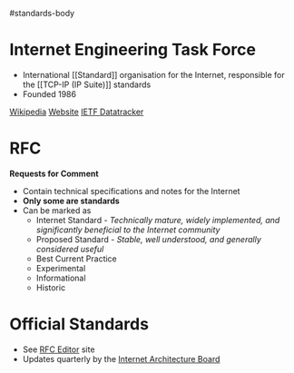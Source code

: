#standards-body 
# Internet Engineering Task Force

- International [[Standard]] organisation for the Internet, responsible for the [[TCP-IP (IP Suite)]] standards
- Founded 1986

[Wikipedia](https://en.wikipedia.org/wiki/Internet_Engineering_Task_Force)
[Website](https://www.ietf.org/)
[IETF Datatracker](https://datatracker.ietf.org/)

# RFC
**Requests for Comment**

- Contain technical specifications and notes for the Internet
- **Only some are standards**
- Can be marked as
	- Internet Standard - *Technically mature, widely implemented, and significantly beneficial to the Internet community*
	- Proposed Standard - *Stable, well understood, and generally considered useful*
	- Best Current Practice
	- Experimental
	- Informational
	- Historic

# Official Standards
- See [RFC Editor](https://www.rfc-editor.org/standards) site
- Updates quarterly by the [Internet Architecture Board](https://www.iab.org/)

